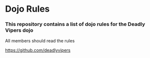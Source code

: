 Dojo Rules
==========

<h3>This repository contains a list of dojo rules for the Deadly Vipers dojo</h3>

All members should read the rules

https://github.com/deadlyvipers
